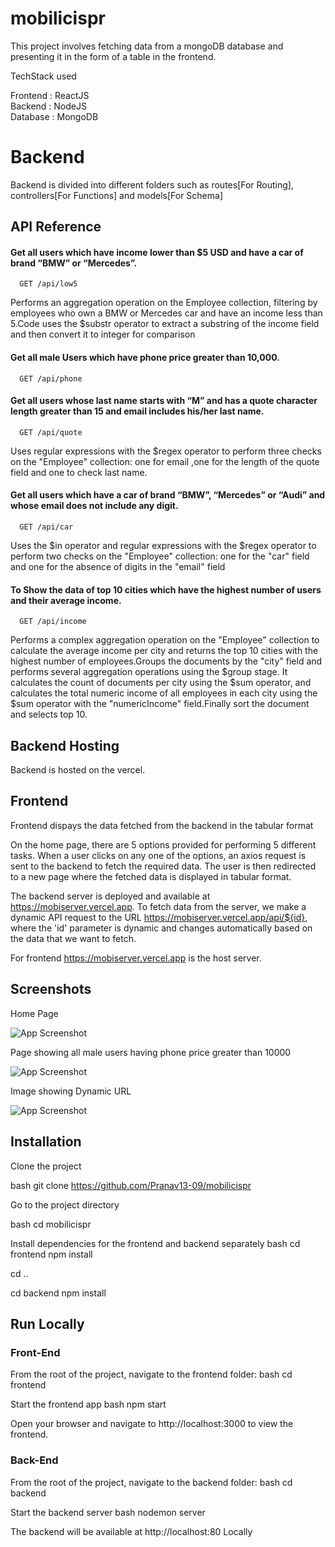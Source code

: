 # mobilicispr

This project involves fetching data from a mongoDB database and presenting it in the form of a table in the frontend.

TechStack used  

Frontend : ReactJS  
Backend : NodeJS  
Database : MongoDB  


# Backend  
Backend is divided into different folders such as routes[For Routing], controllers[For Functions] and  models[For Schema]  


## API Reference

#### Get all users  which have income lower than $5 USD and have a car of brand “BMW” or “Mercedes”.


```http
  GET /api/low5
```

Performs an aggregation operation on the Employee collection, filtering by employees who own a BMW or Mercedes car and have an income less than 5.Code uses the $substr operator to extract a substring of the income field and then convert it to integer for comparison


#### Get all male Users which have phone price greater than 10,000.

```http
  GET /api/phone
```


#### Get all users whose last name starts with “M” and has a quote character length greater than 15 and email includes his/her last name.

```http
  GET /api/quote
```
Uses regular expressions with the $regex operator to perform three checks on the "Employee" collection: one for email ,one for the length of the quote field and one to check last name.


#### Get all users which have a car of brand “BMW”, “Mercedes” or “Audi” and whose email does not include any digit.


```http
  GET /api/car
```
Uses the $in operator and regular expressions with the $regex operator to perform two checks on the "Employee" collection: one for the "car" field and one for the absence of digits in the "email" field


#### To Show the data of top 10 cities which have the highest number of users and their average income.



```http
  GET /api/income
```
Performs a complex aggregation operation on the "Employee" collection to calculate the average income per city and returns the top 10 cities with the highest number of employees.Groups the documents by the "city" field and performs several aggregation operations using the $group stage. It calculates the count of documents per city using the $sum operator, and calculates the total numeric income of all employees in each city using the $sum operator with the "numericIncome" field.Finally sort the document and selects top 10.  




## Backend Hosting
Backend is hosted on the vercel.

## Frontend
Frontend dispays the data fetched from the backend in the tabular format  

On the home page, there are 5 options provided for performing 5 different tasks. When a user clicks on any one of the options, an axios request is sent to the backend to fetch the required data. The user is then redirected to a new page where the fetched data is displayed in tabular format.

The backend server is deployed and available at https://mobiserver.vercel.app. To fetch data from the server, we make a dynamic API request to the URL https://mobiserver.vercel.app/api/${id}, where the 'id' parameter is dynamic and changes automatically based on the data that we want to fetch.

For frontend  https://mobiserver.vercel.app  is the host server.

## Screenshots
Home Page  

![App Screenshot](https://i.ibb.co/4sscRmB/home-page.png)

Page showing all  male users having phone price greater than 10000  

![App Screenshot](https://i.ibb.co/Kh7Bcq6/picture1.png)  

Image showing Dynamic URL   

![App Screenshot](https://i.ibb.co/tBVMVKG/url.png)











## Installation

Clone the project

bash
  git clone https://github.com/Pranav13-09/mobilicispr


Go to the project directory

bash
  cd mobilicispr


Install dependencies for the frontend and backend separately
bash
  cd frontend
  npm install

  cd ..

  cd backend
  npm install


## Run Locally

### Front-End

From the root of the project, navigate to the frontend folder:
bash
  cd frontend


Start the frontend app
bash
  npm start


Open your browser and navigate to http://localhost:3000 to view the frontend.

### Back-End

From the root of the project, navigate to the backend folder:
bash
  cd backend


Start the backend server
bash
  nodemon server


The backend will be available at http://localhost:80 Locally
    
